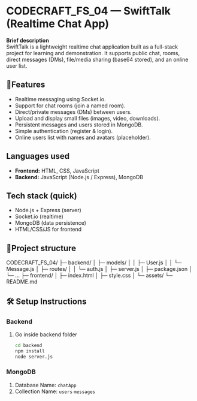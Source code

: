 # CODECRAFT_FS_04 — SwiftTalk (Realtime Chat App)

**Brief description**  
SwiftTalk is a lightweight realtime chat application built as a full-stack project for learning and demonstration. It supports public chat, rooms, direct messages (DMs), file/media sharing (base64 stored), and an online user list.

## 🚀Features
- Realtime messaging using Socket.io.
- Support for chat rooms (join a named room).
- Direct/private messages (DMs) between users.
- Upload and display small files (images, video, downloads).
- Persistent messages and users stored in MongoDB.
- Simple authentication (register & login).
- Online users list with names and avatars (placeholder).

## Languages used
- **Frontend:** HTML, CSS, JavaScript  
- **Backend:** JavaScript (Node.js / Express), MongoDB

## Tech stack (quick)
- Node.js + Express (server)
- Socket.io (realtime)
- MongoDB (data persistence)
- HTML/CSS/JS for frontend

## 📂Project structure
CODECRAFT_FS_04/
├─ backend/
│ ├─ models/
│ │ ├─ User.js
│ │ └─ Message.js
│ ├─ routes/
│ │ └─ auth.js
│ ├─ server.js
│ ├─ package.json
│ └─ ...
├─ frontend/
│ ├─ index.html
│ ├─ style.css
│ └─ assets/
└─ README.md

## 🛠️ Setup Instructions
### Backend
1. Go inside backend folder 
   ```bash
   cd backend
   npm install
   node server.js
### MongoDB 
1. Database Name: `chatApp`
2. Collection Name: `users`
                    `messages`

